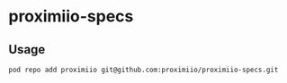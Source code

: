 # proximiio-specs

## Usage

```bash
pod repo add proximiio git@github.com:proximiio/proximiio-specs.git
```